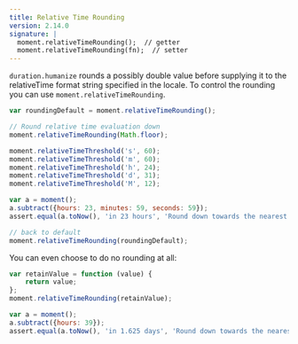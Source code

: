 ```yaml
---
title: Relative Time Rounding
version: 2.14.0
signature: |
  moment.relativeTimeRounding();  // getter
  moment.relativeTimeRounding(fn);  // setter
---
```


`duration.humanize` rounds a possibly double value before supplying it to the relativeTime format string specified in the locale. To control the rounding you can use `moment.relativeTimeRounding`.

```javascript
var roundingDefault = moment.relativeTimeRounding();

// Round relative time evaluation down
moment.relativeTimeRounding(Math.floor);

moment.relativeTimeThreshold('s', 60);
moment.relativeTimeThreshold('m', 60);
moment.relativeTimeThreshold('h', 24);
moment.relativeTimeThreshold('d', 31);
moment.relativeTimeThreshold('M', 12);

var a = moment();
a.subtract({hours: 23, minutes: 59, seconds: 59});
assert.equal(a.toNow(), 'in 23 hours', 'Round down towards the nearest hour');

// back to default
moment.relativeTimeRounding(roundingDefault);
```

You can even choose to do no rounding at all:

```javascript
var retainValue = function (value) {
    return value;
};
moment.relativeTimeRounding(retainValue);

var a = moment();
a.subtract({hours: 39});
assert.equal(a.toNow(), 'in 1.625 days', 'Round down towards the nearest year');
```
